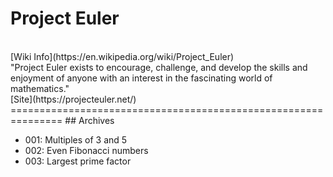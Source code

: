 # Project Euler
<br>
[Wiki Info](https://en.wikipedia.org/wiki/Project_Euler)
<br>
"Project Euler exists to encourage, challenge, and develop the skills and enjoyment of anyone with an interest in the fascinating world of mathematics."
<br>
[Site](https://projecteuler.net/)
<br>
===============================================================
## Archives

- 001: Multiples of 3 and 5
- 002: Even Fibonacci numbers
- 003: Largest prime factor